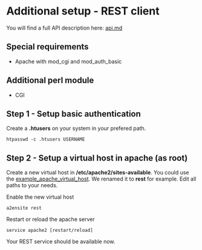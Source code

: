# Additional setup - REST client

You will find a full API description here: [api.md](api.md "api.md")

## Special requirements
* Apache with mod_cgi and mod_auth_basic

## Additional perl module
* CGI

## Step 1 - Setup basic authentication

Create a **.htusers** on your system in your prefered path.

```
htpasswd -c .htusers USERNAME
```
 
## Step 2 - Setup a virtual host in apache (as root)

Create a new virtual host in **/etc/apache2/sites-available**. You could use the [example_apache_virtual_host](../doc/example_apache_virtual_host "example_apache_virtual_host"). We renamed it to **rest** for example. Edit all paths to your needs.

Enable the new virtual host

```
a2ensite rest
```

Restart or reload  the apache server

```
service apache2 [restart/reload]
```

Your REST service should be available now.
